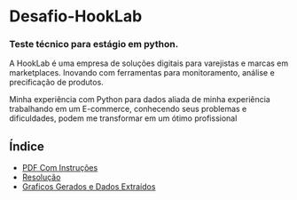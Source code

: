 # Desafio-HookLab
### Teste técnico para estágio em python.

A HookLab é uma empresa de soluções digitais para varejistas e marcas em marketplaces. Inovando com ferramentas para monitoramento, análise e precificação de produtos.

Minha experiência com Python para dados aliada de minha experiência trabalhando em um E-commerce, conhecendo seus problemas e dificuldades, podem me transformar em um ótimo profissional

## Índice
* [PDF Com Instruções](https://github.com/davichiqueti/Desafio-HookLab/blob/main/desafio_hooklab.pdf)
* [Resolução](https://github.com/davichiqueti/Desafio-HookLab/blob/main/Resolução.ipynb)
* [Graficos Gerados e Dados Extraídos](https://github.com/davichiqueti/Desafio-HookLab/blob/main/Graficos&Dados)
